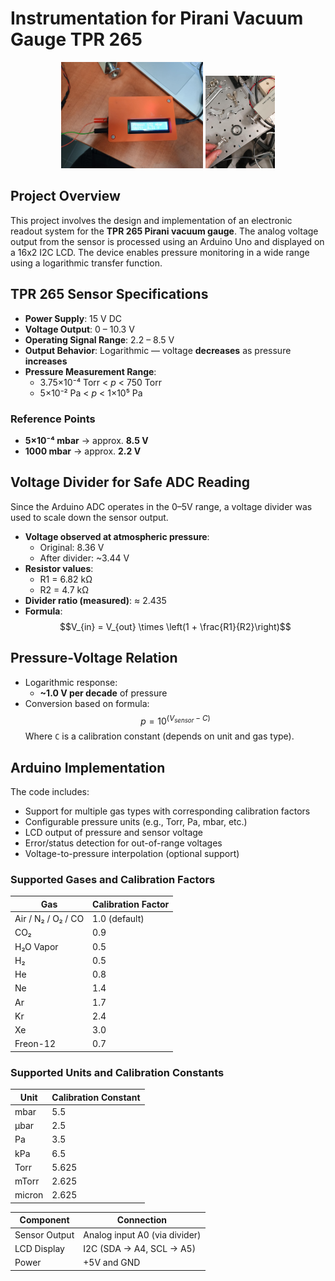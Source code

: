 # Instrumentation for Pirani Vacuum Gauge TPR 265

<p align="center">
  <img src="images/case.jpg" alt="Enclosure View" width="45%" />
  <img src="images/sensor.jpg" alt="Pirani Sensor" width="22%" />
</p>

## Project Overview

This project involves the design and implementation of an electronic readout system for the **TPR 265 Pirani vacuum gauge**. The analog voltage output from the sensor is processed using an Arduino Uno and displayed on a 16x2 I2C LCD. The device enables pressure monitoring in a wide range using a logarithmic transfer function.

## TPR 265 Sensor Specifications

- **Power Supply**: 15 V DC  
- **Voltage Output**: 0 – 10.3 V  
- **Operating Signal Range**: 2.2 – 8.5 V  
- **Output Behavior**: Logarithmic — voltage **decreases** as pressure **increases**  
- **Pressure Measurement Range**:  
  - 3.75×10⁻⁴ Torr < _p_ < 750 Torr  
  - 5×10⁻² Pa < _p_ < 1×10⁵ Pa  

### Reference Points

- **5×10⁻⁴ mbar** → approx. **8.5 V**  
- **1000 mbar** → approx. **2.2 V**

## Voltage Divider for Safe ADC Reading

Since the Arduino ADC operates in the 0–5V range, a voltage divider was used to scale down the sensor output.  

- **Voltage observed at atmospheric pressure**:  
  - Original: 8.36 V  
  - After divider: ~3.44 V  
- **Resistor values**:  
  - R1 = 6.82 kΩ  
  - R2 = 4.7 kΩ  
- **Divider ratio (measured)**: ≈ 2.435  
- **Formula**:  
  $$V_{in} = V_{out} \times \left(1 + \frac{R1}{R2}\right)$$

## Pressure-Voltage Relation

- Logarithmic response:  
  - **~1.0 V per decade** of pressure  
- Conversion based on formula:  
  $$p = 10^{(V_{sensor} - C)}$$
  Where `C` is a calibration constant (depends on unit and gas type).

## Arduino Implementation

The code includes:
- Support for multiple gas types with corresponding calibration factors
- Configurable pressure units (e.g., Torr, Pa, mbar, etc.)
- LCD output of pressure and sensor voltage
- Error/status detection for out-of-range voltages
- Voltage-to-pressure interpolation (optional support)

### Supported Gases and Calibration Factors

| Gas              | Calibration Factor |
|------------------|--------------------|
| Air / N₂ / O₂ / CO | 1.0 (default)     |
| CO₂              | 0.9                |
| H₂O Vapor        | 0.5                |
| H₂               | 0.5                |
| He               | 0.8                |
| Ne               | 1.4                |
| Ar               | 1.7                |
| Kr               | 2.4                |
| Xe               | 3.0                |
| Freon-12         | 0.7                |

### Supported Units and Calibration Constants

| Unit      | Calibration Constant |
|-----------|----------------------|
| mbar      | 5.5                  |
| µbar      | 2.5                  |
| Pa        | 3.5                  |
| kPa       | 6.5                  |
| Torr      | 5.625                |
| mTorr     | 2.625                |
| micron    | 2.625                |

| Component       | Connection                   |
|----------------|------------------------------|
| Sensor Output   | Analog input A0 (via divider)|
| LCD Display     | I2C (SDA → A4, SCL → A5)     |
| Power           | +5V and GND                  |
